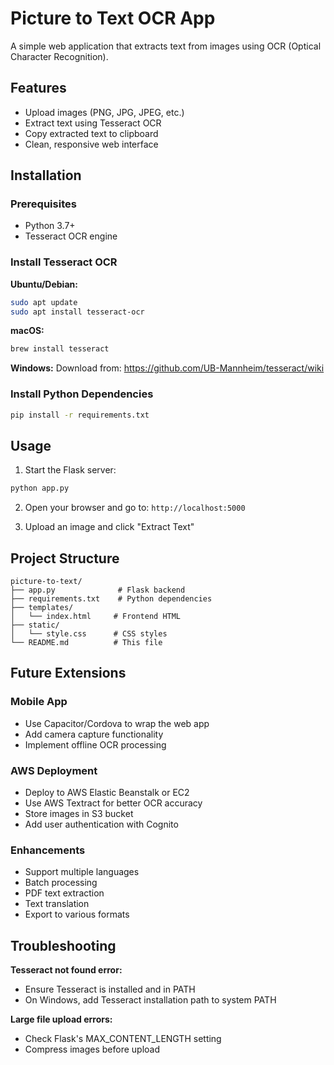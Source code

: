 # Picture to Text OCR App

A simple web application that extracts text from images using OCR (Optical Character Recognition).

## Features
- Upload images (PNG, JPG, JPEG, etc.)
- Extract text using Tesseract OCR
- Copy extracted text to clipboard
- Clean, responsive web interface

## Installation

### Prerequisites
- Python 3.7+
- Tesseract OCR engine

### Install Tesseract OCR

**Ubuntu/Debian:**
```bash
sudo apt update
sudo apt install tesseract-ocr
```

**macOS:**
```bash
brew install tesseract
```

**Windows:**
Download from: https://github.com/UB-Mannheim/tesseract/wiki

### Install Python Dependencies
```bash
pip install -r requirements.txt
```

## Usage

1. Start the Flask server:
```bash
python app.py
```

2. Open your browser and go to: `http://localhost:5000`

3. Upload an image and click "Extract Text"

## Project Structure
```
picture-to-text/
├── app.py              # Flask backend
├── requirements.txt    # Python dependencies
├── templates/
│   └── index.html     # Frontend HTML
├── static/
│   └── style.css      # CSS styles
└── README.md          # This file
```

## Future Extensions

### Mobile App
- Use Capacitor/Cordova to wrap the web app
- Add camera capture functionality
- Implement offline OCR processing

### AWS Deployment
- Deploy to AWS Elastic Beanstalk or EC2
- Use AWS Textract for better OCR accuracy
- Store images in S3 bucket
- Add user authentication with Cognito

### Enhancements
- Support multiple languages
- Batch processing
- PDF text extraction
- Text translation
- Export to various formats

## Troubleshooting

**Tesseract not found error:**
- Ensure Tesseract is installed and in PATH
- On Windows, add Tesseract installation path to system PATH

**Large file upload errors:**
- Check Flask's MAX_CONTENT_LENGTH setting
- Compress images before upload